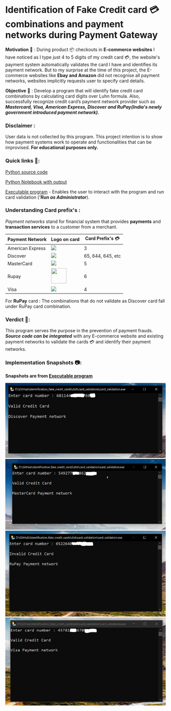 # Identification of Fake Credit card :credit_card: combinations and payment networks during Payment Gateway
<b>Motivation</b> :thought_balloon: : During product :package: checkouts in <b>E-commerce websites</b> I have noticed as I type just 4 to 5 digits of my credit card :credit_card:, the website's payment system automatically validates the card I have and identifies its payment network. But to my surprise at the time of this project, the E-commerce websites like <b>Ebay and Amazon</b> did not recognise all payment networks, websites implicitly requests user to specify card details.

<b>Objective</b> :dart: : Develop a program that will identify fake credit card combinations by calculating card digits over Luhn formula. Also, successfully recognize credit card’s payment network provider such as <b><i>Mastercard, Visa, American Express, Discover and RuPay(India's newly government introduced payment network).</i></b>

### Disclaimer :
User data is not collected by this program. This project intention is to show how payment systems work to operate and functionalities that can be improvised. <b>For educational purposes only.</b>

### Quick links :link::
[Python source code](https://github.com/yuvaraja402/Identification_fake_credit_cards/blob/master/card_validation.py)

[Python Notebook with output](https://github.com/yuvaraja402/Identification_fake_credit_cards/blob/master/card_validation.ipynb)

[Executable program](https://github.com/yuvaraja402/Identification_fake_credit_cards/blob/master/dist/card_validation/card_validation.exe) - Enables the user to interact with the program and run card validation (<i><b>'Run as Administrator</i></b>).

### Understanding Card prefix's :
<i>Payment networks</i> stand for financial system that provides <b>payments</b> and <b>transaction services</b> to a customer from a merchant.

Payment Network | Logo on card | Card Prefix's :credit_card:
----------------|---------------|-------------------
American Express|<img src="https://img.icons8.com/cotton/48/000000/amex.png">|3
Discover|<img src="https://img.icons8.com/plasticine/48/000000/discover.png">|65, 644, 645, etc
MasterCard|<img src="https://img.icons8.com/color/48/000000/mastercard.png">|5
Rupay|<img src='https://uxwing.com/wp-content/themes/uxwing/download/10-brands-and-social-media/rupay-logo.png' width=48 height=48>|6
Visa|<img src="https://img.icons8.com/dusk/48/000000/visa.png">|4

For <b>RuPay</b> card : The combinations that do not validate as Discover card fall under RuPay card combination.

### Verdict :pushpin:: 
This program serves the purpose in the prevention of payment frauds. <i><b>Source code can be integrated</i></b> with any E-commerce website and existing payment networks to validate the cards :credit_card: and identify their payment networks.

### Implementation Snapshots :camera::
<b>Snapshots are from [Executable program](https://github.com/yuvaraja402/Identification_fake_credit_cards/blob/master/dist/card_validation/card_validation.exe)</b>

<img src = 'https://github.com/yuvaraja402/Identification_fake_credit_cards/blob/master/output%20snapshots/discover.jpg' width=600>

<img src = 'https://github.com/yuvaraja402/Identification_fake_credit_cards/blob/master/output%20snapshots/mastercard.PNG' width=600>

<img src = 'https://github.com/yuvaraja402/Identification_fake_credit_cards/blob/master/output%20snapshots/rupay.PNG' width=600>

<img src = 'https://github.com/yuvaraja402/Identification_fake_credit_cards/blob/master/output%20snapshots/visa.PNG' width=600>

